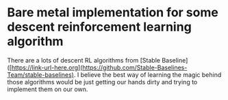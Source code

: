 # Bare metal implementation for some descent reinforcement learning algorithm
There are a lots of descent RL algorithms from [Stable Baseline]([https://link-url-here.org](https://github.com/Stable-Baselines-Team/stable-baselines). I believe the best way of learning the magic behind those algorithms would be just getting our hands dirty and trying to implement them on our own. 

